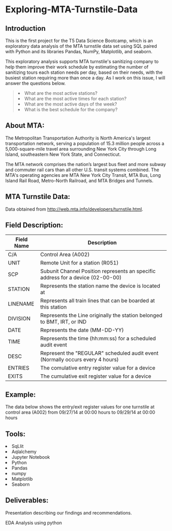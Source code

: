 # Exploring-MTA-Turnstile-Data


## Introduction
This is the first project for the T5 Data Science Bootcamp, which is an exploratory data analysis of the MTA turnstile data set using SQL paired with Python and its libraries Pandas, NumPy, Matplotlib, and seaborn.

This exploratory analysis supports MTA turnstile's sanitizing company to help them improve their work schedule by estimating the number of sanitizing tours each station needs per day, based on their needs, with the busiest station requiring more than once a day. As I work on this issue, I will answer the questions below. 
><li>What are the most active stations?</li>
><li>What are the most active times for each station?</li>
><li>What are the most active days of the week?</li>
><li>What is the best schedule for the company?</li>

## About MTA: 

The Metropolitan Transportation Authority is North America's largest transportation network, serving a population of 15.3 million people across a 5,000-square-mile travel area surrounding New York City through Long Island, southeastern New York State, and Connecticut.

The MTA network comprises the nation’s largest bus fleet and more subway and commuter rail cars than all other U.S. transit systems combined. The MTA's operating agencies are MTA New York City Transit, MTA Bus, Long Island Rail Road, Metro-North Railroad, and MTA Bridges and Tunnels.

## MTA Turnstile Data:
Data obtained from http://web.mta.info/developers/turnstile.html.

## Field Description:

| Field Name | Description                                                                     |
|------------|---------------------------------------------------------------------------------|
| C/A        | Control Area (A002)                                                             |
| UNIT       | Remote Unit for a station (R051)                                                |
| SCP        | Subunit Channel Position represents an specific address for a device (02-00-00) |
| STATION    | Represents the station name the device is located at                            |
| LINENAME   | Represents all train lines that can be boarded at this station                  |
| DIVISION   | Represents the Line originally the station belonged to BMT, IRT, or IND         |
| DATE       | Represents the date (MM-DD-YY)                                                  |
| TIME       | Represents the time (hh:mm:ss) for a scheduled audit event                      |
| DESC       | Represent the "REGULAR" scheduled audit event (Normally occurs every 4 hours)   |
| ENTRIES    | The comulative entry register value for a device                                |
| EXITS      | The cumulative exit register value for a device                                 |


## Example:

The data below shows the entry/exit register values for one turnstile at control area (A002) from 09/27/14 at 00:00 hours to 09/29/14 at 00:00 hours

## Tools:
<li>SqLlit </li> 
<li>Aqlalchemy</li>
<li>Jupyter Notebook</li>
<li>Python</li>
<li>Pandas</li>
<li>numpy</li>
<li>Matplotlib</li>
<li>Seaborn</li>

## Deliverables:

Presentation describing our findings and recommendations.

EDA Analysis using python 


